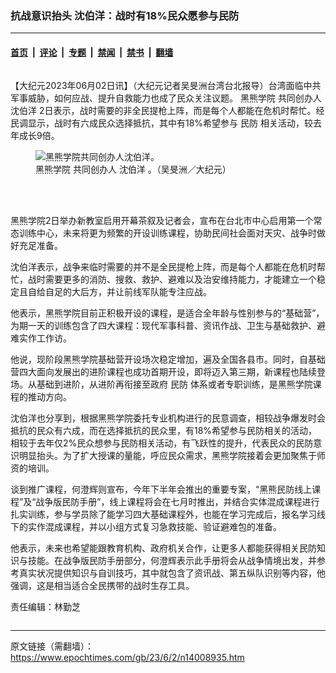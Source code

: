 ### 抗战意识抬头 沈伯洋：战时有18%民众愿参与民防

---

#### [首页](../../../..?n14008935) &nbsp;|&nbsp; [评论](../../../../../epoch-comment?n14008935) &nbsp;|&nbsp; [专题](../../../../../epoch-special?n14008935) &nbsp;|&nbsp; [禁闻](../../../../../epoch-news?n14008935) &nbsp;|&nbsp; [禁书](../../../../../books?n14008935) &nbsp;|&nbsp; [翻墙](https://github.com/gfw-breaker/nogfw/blob/master/README.md?n14008935)


<div class="column" id="artbody" itemprop="articleBody">
 <!-- article content begin -->
 <p>
  【大纪元2023年06月02日讯】（大纪元记者吴旻洲台湾台北报导）台湾面临中共军事威胁，如何应战、提升自救能力也成了民众关注议题。
  <ok href="https://www.epochtimes.com/gb/tag/%E9%BB%91%E7%86%8A%E5%AD%A6%E9%99%A2.html">
   黑熊学院
  </ok>
  共同创办人
  <ok href="https://www.epochtimes.com/gb/tag/%E6%B2%88%E4%BC%AF%E6%B4%8B.html">
   沈伯洋
  </ok>
  2日表示，战时需要的非全民提枪上阵，而是每个人都能在危机时帮忙。经民调显示，战时有六成民众选择抵抗，其中有18%希望参与
  <ok href="https://www.epochtimes.com/gb/tag/%E6%B0%91%E9%98%B2.html">
   民防
  </ok>
  相关活动，较去年成长9倍。
 </p>
 <figure aria-describedby="caption-14008937" class="wp-caption aligncenter" id="14008937" style="width: 500px">
  <ok href=" https://i.epochtimes.com/assets/uploads/2023/06/id14008937-617541-450x253.jpg" rel="noreferrer noopener" target="_blank">
   <img alt="黑熊学院共同创办人沈伯洋。" src="https://i.epochtimes.com/assets/uploads/2023/06/id14008937-617541-450x253.jpg"/>
  </ok>
  <br/><figcaption class="wp-caption-text" id="caption-14008937">
   <ok href="https://www.epochtimes.com/gb/tag/%E9%BB%91%E7%86%8A%E5%AD%A6%E9%99%A2.html">
    黑熊学院
   </ok>
   共同创办人
   <ok href="https://www.epochtimes.com/gb/tag/%E6%B2%88%E4%BC%AF%E6%B4%8B.html">
    沈伯洋
   </ok>
   。（吴旻洲／大纪元）
  </figcaption><br/>
 </figure><br/>
 <p>
  黑熊学院2日举办新教室启用开幕茶叙及记者会，宣布在台北市中心启用第一个常态训练中心，未来将更为频繁的开设训练课程，协助民间社会面对天灾、战争时做好充足准备。
 </p>
 <p>
  沈伯洋表示，战争来临时需要的并不是全民提枪上阵，而是每个人都能在危机时帮忙，战时需要更多的消防、搜救、救护、避难以及治安维持能力，才能建立一个稳定且自给自足的大后方，并让前线军队能专注应战。
 </p>
 <p>
  他表示，黑熊学院目前正积极开设的课程，是适合全年龄与性别参与的“基础营”，为期一天的训练包含了四大课程：现代军事科普、资讯作战、卫生与基础救护、避难实作工作访。
 </p>
 <p>
  他说，现阶段黑熊学院基础营开设场次稳定增加，遍及全国各县市。同时，自基础营四大面向发展出的进阶课程也成功首期开设，即将迈入第三期，新课程也陆续登场。从基础到进阶，从进阶再衔接⾄政府
  <ok href="https://www.epochtimes.com/gb/tag/%E6%B0%91%E9%98%B2.html">
   民防
  </ok>
  体系或者专职训练，是黑熊学院课程的推动⽅向。
 </p>
 <p>
  沈伯洋也分享到，根据黑熊学院委托专业机构进行的民意调查，相较战争爆发时会抵抗的民众有六成，而在选择抵抗的民众里，有18%希望参与民防相关的活动，相较于去年仅2%民众想参与民防相关活动，有飞跃性的提升，代表民众的民防意识明显抬头。为了扩大授课的量能，呼应民众需求，黑熊学院接着会更加聚焦于师资的培训。
 </p>
 <p>
  谈到推广课程，何澄辉则宣布，今年下半年会推出的重要专案，“黑熊民防线上课程”及“战争版民防手册”，线上课程将会在七月时推出，并结合实体混成课程进行扎实训练，参与学员除了能学习四大基础课程外，也能在学习完成后，报名学习线下的实作混成课程，并以小组方式复习急救技能、验证避难包的准备。
 </p>
 <p>
  他表示，未来也希望能跟教育机构、政府机关合作，让更多人都能获得相关民防知识与技能。在战争版民防手册部分，何澄辉表示此手册将会从战争情境出发，并参考真实状况提供知识与自训技巧，其中就包含了资讯战、第五纵队识别等内容，他强调，这是相当适合全民携带的战时生存工具。
 </p>
 <p>
  责任编辑：林勤芝
 </p>
 <!-- article content end -->
</div>


<img src='http://gfw-breaker.win/epoch-news/pages/ncid1349361/n14008935.md' width='0px' height='0px'/>

---

原文链接（需翻墙）：https://www.epochtimes.com/gb/23/6/2/n14008935.htm